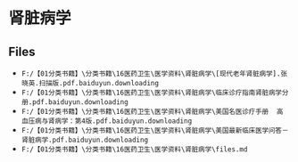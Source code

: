# 肾脏病学

## Files

- `F:/【01分类书籍】\分类书籍\16医药卫生\医学资料\肾脏病学\[现代老年肾脏病学].张晓英.扫描版.pdf.baiduyun.downloading`
- `F:/【01分类书籍】\分类书籍\16医药卫生\医学资料\肾脏病学\临床诊疗指南肾脏病学分册.pdf.baiduyun.downloading`
- `F:/【01分类书籍】\分类书籍\16医药卫生\医学资料\肾脏病学\美国名医诊疗手册  高血压病与肾病学：第4版.pdf.baiduyun.downloading`
- `F:/【01分类书籍】\分类书籍\16医药卫生\医学资料\肾脏病学\美国最新临床医学问答－肾脏病学.pdf.baiduyun.downloading`
- `F:/【01分类书籍】\分类书籍\16医药卫生\医学资料\肾脏病学\files.md`
